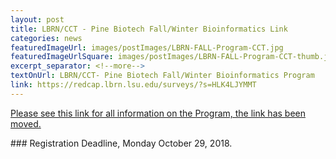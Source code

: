 ```yaml
--- 
layout: post
title: LBRN/CCT - Pine Biotech Fall/Winter Bioinformatics Link
categories: news
featuredImageUrl: images/postImages/LBRN-FALL-Program-CCT.jpg
featuredImageUrlSquare: images/postImages/LBRN-FALL-Program-CCT-thumb.jpg
excerpt_separator: <!--more-->
textOnUrl: LBRN/CCT- Pine Biotech Fall/Winter Bioinformatics Program
link: https://redcap.lbrn.lsu.edu/surveys/?s=HLK4LJYMMT
--- 
```


<p><a href="https://lbrn.lsu.edu/news/2018/10/24/LBRN-Bioinformatics_FallWinter_Program.html">Please see this link for all information on the Program, the link has been moved.</a></p>
### Registration Deadline, Monday October 29, 2018.

